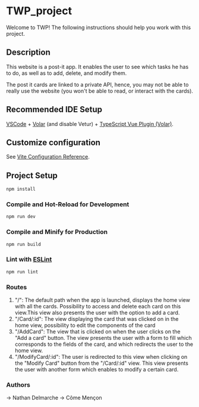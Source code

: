 # TWP_project

Welcome to TWP! The following instructions should help you work with this project.

## Description

This website is a post-it app. It enables the user to see which tasks he has to do, as well as to add, delete, and modify them.

The post it cards are linked to a private API, hence, you may not be able to really use the website (you won't be able to read, or interact with the cards).

## Recommended IDE Setup

[VSCode](https://code.visualstudio.com/) + [Volar](https://marketplace.visualstudio.com/items?itemName=Vue.volar) (and disable Vetur) + [TypeScript Vue Plugin (Volar)](https://marketplace.visualstudio.com/items?itemName=Vue.vscode-typescript-vue-plugin).

## Customize configuration

See [Vite Configuration Reference](https://vitejs.dev/config/).

## Project Setup

```sh
npm install
```

### Compile and Hot-Reload for Development

```sh
npm run dev
```

### Compile and Minify for Production

```sh
npm run build
```

### Lint with [ESLint](https://eslint.org/)

```sh
npm run lint
```

### Routes
1. "/": The default path when the app is launched, displays the home view with all the cards. Possibility to access and delete each card on this view.This view also presents the user with the option to add a card. 
2. "/Card/:id": The view displaying the card that was clicked on in the home view, possibility to edit the components of the card
3. "/AddCard": The view that is clicked on when the user clicks on the "Add a card" button. The view presents the user with a form to fill which corresponds to the fields of the card, and which redirects the user to the home view.
4. "/ModifyCard/:id": The user is redirected to this view when clicking on the "Modify Card" button from the "/Card/:id" view. This view presents the user with another form which enables to modify a certain card.


### Authors
-> Nathan Delmarche
-> Côme Mençon

